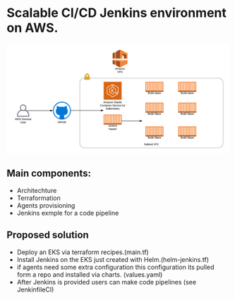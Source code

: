 # Scalable CI/CD Jenkins environment on AWS.

![](JenkinsDistributed.png)

## Main components:

* Architechture
* Terraformation
* Agents provisioning
* Jenkins exmple for a code pipeline


## Proposed solution 

* Deploy an EKS via terraform recipes.(main.tf)
* Install Jenkins on the EKS just created with Helm.(helm-jenkins.tf)
* if agents need some extra configuration this configuration
its pulled form a repo and installed via charts. (values.yaml)
* After Jenkins is provided users can make code pipelines 
(see JenkinfileCI)



 

